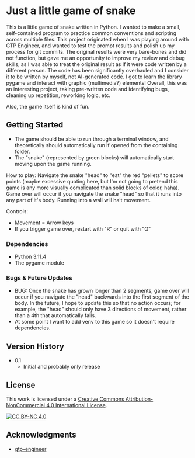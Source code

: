 # Just a little game of snake

This is a little game of snake written in Python. I wanted to make a small, self-contained program to practice common conventions and scripting across multiple files. This project originated when I was playing around with GTP Engineer, and wanted to test the prompt results and polish up my process for git commits. The original results were very bare-bones and did not function, but gave me an opportunity to improve my review and debug skills, as I was able to treat the original result as if it were code written by a different person. The code has been significantly overhauled and I consider it to be written by myself, not AI-generated code. I got to learn the library pygame and interact with graphic (multimedia?) elements! Overall, this was an interesting project, taking pre-written code and identifying bugs, cleaning up repetition, reworking logic, etc. 

Also, the game itself is kind of fun.

## Getting Started
* The game should be able to run through a terminal window, and theoretically should automatically run if opened from the containing folder. 
* The "snake" (represented by green blocks) will automatically start moving upon the game running.

How to play:
Navigate the snake "head" to "eat" the red "pellets" to score points (maybe excessive quoting here, but I'm not going to pretend this game is any more visually complicated than solid blocks of color, haha). Game over will occur if you navigate the snake "head" so that it runs into any part of it's body. Running into a wall will halt movement.

Controls:
* Movement = Arrow keys
* If you trigger game over, restart with "R" or quit with "Q"


### Dependencies

* Python 3.11.4
* The pygame module

### Bugs & Future Updates

* BUG: Once the snake has grown longer than 2 segments, game over will occur if you navigate the "head" backwards into the first segment of the body. In the future, I hope to update this so that no action occurs; for example, the "head" should only have 3 directions of movement, rather than a 4th that automatically fails.
* At some point I want to add venv to this game so it doesn't require dependencies.

## Version History

* 0.1
    * Initial and probably only release

## License

This work is licensed under a
[Creative Commons Attribution-NonCommercial 4.0 International License][cc-by-nc].

[![CC BY-NC 4.0][cc-by-nc-image]][cc-by-nc]

[cc-by-nc]: https://creativecommons.org/licenses/by-nc/4.0/
[cc-by-nc-image]: https://licensebuttons.net/l/by-nc/4.0/88x31.png
[cc-by-nc-shield]: https://img.shields.io/badge/License-CC%20BY--NC%204.0-lightgrey.svg

## Acknowledgments

* [gtp-engineer](https://github.com/AntonOsika/gpt-engineer)

